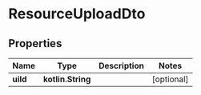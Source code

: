 
# ResourceUploadDto

## Properties
Name | Type | Description | Notes
------------ | ------------- | ------------- | -------------
**uiId** | **kotlin.String** |  |  [optional]



